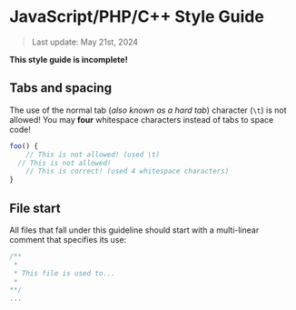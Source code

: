# JavaScript/PHP/C++ Style Guide

> Last update: May 21st, 2024

**This style guide is incomplete!**

## Tabs and spacing

The use of the normal tab (*also known as a hard tab*) character (`\t`) is not allowed! You may **four** whitespace characters instead of tabs to space code!

```js
foo() {
	// This is not allowed! (used \t)
  // This is not allowed!
    // This is correct! (used 4 whitespace characters)
}
```

## File start

All files that fall under this guideline should start with a multi-linear comment that specifies its use:

```js
/**
 * 
 * This file is used to...
 * 
**/
...
```
